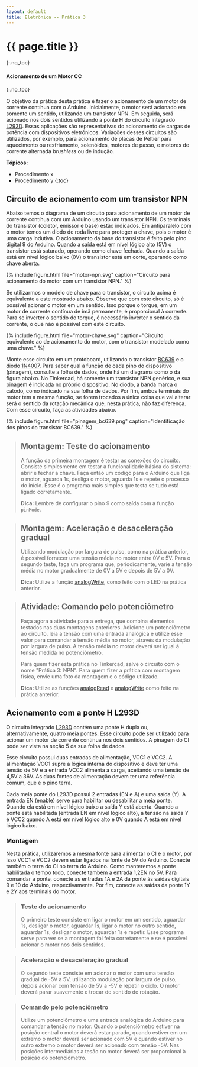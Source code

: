 ```yaml
---
layout: default
title: Eletrônica -- Prática 3
---
```


{{ page.title }}
================
{:.no_toc}

#### Acionamento de um Motor CC
{:.no_toc}


O objetivo da prática desta prática é fazer o acionamento de um motor de 
corrente contínua com o Arduino. Inicialmente, o motor será acionado em 
somente um sentido, utilizando um transistor NPN. Em seguida, será acionado
nos dois sentidos utilizando a ponte H do circuito integrado [L293D].
Essas aplicações são representativas do acionamento de cargas de potência
com dispositivos eletrônicos. Variações desses circuitos são utilizados, por
exemplo, para acionamento de placas de Peltier para aquecimento ou resfriamento,
solenóides, motores de passo, e motores de corrente alternada _brushless_
ou de indução.

**Tópicos:**
* Procedimento x
* Procedimento y
{:toc}


Circuito de acionamento com um transistor NPN
---------------------------------------------

Abaixo temos o diagrama de um circuito para acionamento de um motor de corrente
contínua com um Arduino usando um transistor NPN. Os terminais do transistor
(coletor, emissor e base) estão indicados. Em antiparalelo com o motor temos
um diodo de roda livre para proteger a chave, pois o motor é uma carga indutiva.
O acionamento da base do transistor é feito pelo pino digital 9 do Arduino.
Quando a saída está em nível lógico alto (5V) o transistor está saturado,
operando como chave fechada. Quando a saída está em nível lógico baixo (0V) o
transistor está em corte, operando como chave aberta.

{%
   include figure.html
   file="motor-npn.svg"
   caption="Circuito para acionamento do motor com um transistor NPN."
%}

Se utilizarmos o modelo de chave para o transistor, o circuito acima é 
equivalente a este mostrado abaixo. Observe que com este circuito, só é
possível acionar o motor em um sentido. Isso porque o torque, em um motor
de corrente contínua de ímã permanente, é proporcional à corrente. Para se
inverter o sentido do torque, é necessário inverter o sentido da corrente,
o que não é possível com este circuito.

{%
   include figure.html
   file="motor-chave.svg"
   caption="Circuito equivalente ao de acionamento do motor, 
            com o transistor modelado como uma chave."
%}

Monte esse circuito em um protoboard, utilizando o transistor [BC639] e o diodo
[1N4007]. Para saber qual a função de cada pino do dispositivo (pinagem), 
consulte a folha de dados, onde há um diagrama como o da figura abaixo.
No Tinkercad, há somente um transistor NPN genérico, e sua pinagem é indicada
no próprio dispositivo. No diodo, a banda marca o catodo, como indicado na sua
folha de dados. Por fim, ambos terminais do motor tem a mesma função, se forem
trocados a única coisa que vai alterar será o sentido da rotação mecânica que,
nesta prática, não faz diferença. Com esse circuito, faça as atividades abaixo.

{%
   include figure.html
   file="pinagem_bc639.png"
   caption="Identificação dos pinos do transistor BC639."
%}


> ## Montagem: Teste do acionamento
>
> A função da primeira montagem é testar as conexões do circuito. Consiste
> simplesmente em testar a funcionalidade básica do sistema: abrir e fechar
> a chave. Faça então um código para o Arduino que liga o motor, aguarda 1s, 
> desliga o motor, aguarda 1s e repete o processo do início. Esse é o programa
> mais simples que testa se tudo está ligado corretamente.
>
> **Dica:** Lembre de configurar o pino 9 como saída com a função `pinMode`.


> ## Montagem: Aceleração e desaceleração gradual
>
> Utilizando modulação por largura de pulso, como na prática anterior, é 
> possível fornecer uma tensão média no motor entre 0V e 5V. Para o segundo 
> teste, faça um programa que, periodicamente, varie a tensão média no motor
> gradualmente de 0V a 5V e depois de 5V a 0V.
> 
> **Dica:** Utilize a função [analogWrite], como feito com o LED na prática
> anterior.


> ## Atividade: Comando pelo potenciômetro
>
> Faça agora a atividade para a entrega, que combina elementos testados 
> nas duas montagens anteriores. Adicione um potenciômetro ao circuito, leia
> a tensão com uma entrada analógica e utilize esse valor para comandar a 
> tensão média no motor, através da modulação por largura de pulso. A tensão 
> média no motor deverá ser igual à tensão medida no potenciômetro.
> 
> Para quem fizer esta prática no Tinkercad, salve o circuito com o nome
> "Prática 3: NPN". Para quem fizer a prática com montagem física, envie uma
> foto da montagem e o código utilizado.
> 
> **Dica:** Utilize as funções [analogRead] e [analogWrite] como feito na 
> prática anterior.

Acionamento com a ponte H L293D
-------------------------------

O circuito integrado [L293D] contém uma ponte H dupla ou, alternativamente,
quatro meia pontes. Esse circuito pode ser utilizado para acionar um motor de
corrente contínua nos dois sentidos. A pinagem do CI pode ser vista na seção 5
da sua folha de dados.

Esse circuito possui duas entradas de alimentação, VCC1 e VCC2. A alimentação
VCC1 supre a lógica interna do dispositivo e deve ter uma tensão de 5V e a
entrada VCC2 alimenta a carga, aceitando uma tensão de 4,5V a 36V. As duas
fontes de alimentação devem ter uma referência comum, que é o pino terra.

Cada meia ponte do L293D possui 2 entradas (EN e A) e uma saída (Y). A entrada
EN (enable) serve para habilitar ou desabilitar a meia ponte. Quando ela está
em nível lógico baixo a saída Y está aberta. Quando a ponte está habilitada 
(entrada EN em nível lógico alto), a tensão na saída Y é VCC2 quando A está em
nível lógico alto e 0V quando A está em nível lógico baixo.

### Montagem

Nesta prática, utilizaremos a mesma fonte para alimentar o CI e o motor,
por isso VCC1 e VCC2 devem estar ligados na fonte de 5V do Arduino.
Conecte também o terra do CI no terra do Arduino. Como manteremos a ponte
habilitada o tempo todo, conecte também a entrada 1,2EN no 5V. Para comandar a
ponte, conecte as entradas 1A e 2A da ponte às saídas digitais 9 e 10 do
Arduino, respectivamente. Por fim, conecte as saídas da ponte 1Y e 2Y aos 
terminais do motor.

> ### Teste do acionamento
>
> O primeiro teste consiste em ligar o motor em um sentido, aguardar 1s, 
> desligar o motor, aguardar 1s, ligar o motor no outro sentido, aguardar 1s,
> desligar o motor, aguardar 1s e repetir. Esse programa serve para ver se a
> montagem foi feita corretamente e se é possível acionar o motor nos dois 
> sentidos.


> ### Aceleração e desaceleração gradual
>
> O segundo teste consiste em acionar o motor com uma tensão gradual de -5V a
> 5V, utilizando modulação por largura de pulso, depois acionar com tensão
> de 5V a -5V e repetir o ciclo. O motor deverá parar suavemente e trocar de
> sentido de rotação.


> ### Comando pelo potenciômetro
>
> Utilize um potenciômetro e uma entrada analógica do Arduino para comandar a
> tensão no motor. Quando o potenciômetro estiver na posição central o motor
> deverá estar parado, quando estiver em um extremo o motor deverá ser acionado
> com 5V e quando estiver no outro extremo o motor deverá ser acionado com 
> tensão -5V. Nas posições intermediárias a tesão no motor deverá ser
> proporcional à posição do potenciômetro.

[BC639]: /datasheet/BC639.pdf
[L293D]: /datasheet/L293D.pdf
[1N4007]: /datasheet/1N4007.pdf

[analogWrite]: https://www.arduino.cc/en/Reference/AnalogWrite
[analogRead]: https://www.arduino.cc/en/Reference/AnalogRead
[map]: https://www.arduino.cc/en/Reference/map
